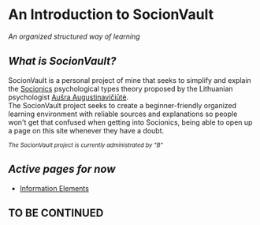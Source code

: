 # An Introduction to SocionVault
_An organized structured way of learning_  
  
## _What is SocionVault?_
SocionVault is a personal project of mine that seeks to simplify and explain the [Socionics](https://en.wikipedia.org/wiki/Socionics) psychological types theory proposed by the Lithuanian psychologist [Aušra Augustinavičiūtė](https://en.wikipedia.org/wiki/Au%C5%A1ra_Augustinavi%C4%8Di%C5%ABt%C4%97).  
The SocionVault project seeks to create a beginner-friendly organized learning environment with reliable sources and explanations so people won't get that confused when getting into Socionics, being able to open up a page on this site whenever they have a doubt.  

<sub>_The SocionVault project is currently administrated by "B"_<sub>

## _Active pages for now_  
* [Information Elements](https://neurotic01.github.io/socionVault/elements)
## **TO BE CONTINUED**

